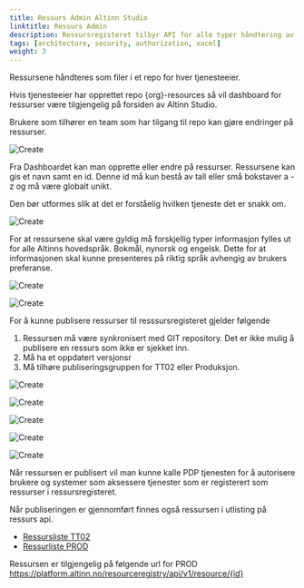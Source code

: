 ```yaml
---
title: Ressurs Admin Altinn Studio
linktitle: Ressurs Admin
description: Ressursregisteret tilbyr API for alle typer håndtering av ressurser. I tilegg kan man  som del av Altinn studio kan administrere ressursene.
tags: [architecture, security, authorization, xacml]
weight: 3
---
```


Ressursene håndteres som filer i et repo for hver tjenesteeier. 

Hvis tjenesteeier har opprettet repo {org}-resources så vil dashboard for ressurser være tilgjengelig på forsiden av Altinn Studio. 

Brukere som tilhører en team som har tilgang til repo kan gjøre endringer på ressurser.

![Create](resourcedashboard_1.jpg)

Fra Dashboardet kan man opprette eller endre på ressurser. Ressursene kan gis et navn samt en id. 
Denne id må kun bestå av tall eller små bokstaver a - z og må være globalt unikt.

Den bør utformes slik at det er forståelig hvilken tjeneste det er snakk om. 

![Create](create_1.jpg)

For at ressursene skal være gyldig må forskjellig typer informasjon fylles ut for alle Altinns hovedspråk. Bokmål, nynorsk og engelsk. Dette for at informasjonen skal kunne presenteres på riktig språk avhengig av brukers preferanse.

![Create](props_1.jpg)


![Create](props_2.jpg)


For å kunne publisere ressurser til resssursregisteret gjelder følgende

1. Ressursen må være synkronisert med GIT repository. Det er ikke mulig å publisere en ressurs som ikke er sjekket inn.
2. Må ha et oppdatert versjonsr
3. Må tilhøre publiseringsgruppen for TT02 eller Produksjon.

![Create](publish_2.jpg "Feilmelding hvis man ikke er medlem av riktig team")

![Create](publish_3.jpg "Feilmelding hvis ressurs ikke er oppdatert i GIT")

![Create](publish_4.jpg "Beskriv ressurs eller oppdatering gjort før oppdatering deles med GIT")

![Create](publish_5.jpg "Klar til publisering")

![Create](publish_6.jpg "Kvittering på publisert ressurs")


Når ressursen er publisert vil man kunne kalle PDP tjenesten for å autorisere brukere og systemer som aksessere tjenester som er registerert
som ressurser i ressursregisteret. 

Når publiseringen er gjennomført finnes også ressursen i utlisting på ressurs api.

- [Ressursliste TT02](https://platform.tt02.altinn.no/resourceregistry/api/v1/resource/search)
- [Ressurliste PROD](https://platform.altinn.no/resourceregistry/api/v1/resource/search)

Ressursen er tilgjengelig på følgende url for PROD  https://platform.altinn.no/resourceregistry/api/v1/resource/{id}